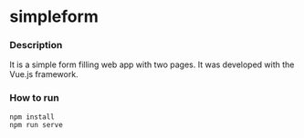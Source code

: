 # simpleform

### Description
It is a simple form filling web app with two pages. It was developed with the Vue.js framework. 


### How to run
```
npm install
npm run serve
```



